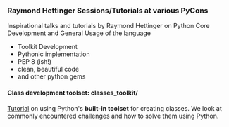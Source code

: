 ### Raymond Hettinger Sessions/Tutorials at various PyCons
Inspirational talks and tutorials by Raymond Hettinger on Python Core
Development and General Usage of the language 

- Toolkit Development
- Pythonic implementation
- PEP 8 (ish!)
- clean, beautiful code
- and other python gems




#### Class development toolset: classes_toolkit/
[Tutorial](https://www.youtube.com/watch?v=HTLu2DFOdTg "Hettinger-PyCon") on using Python's **built-in toolset** for creating classes. 
We look at commonly encountered challenges and how to solve them using Python.
